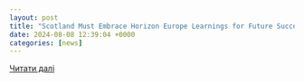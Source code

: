 ```yaml
---
layout: post
title: "Scotland Must Embrace Horizon Europe Learnings for Future Success - Scottish Business News"
date: 2024-08-08 12:39:04 +0000
categories: [news]
---
```


[Читати далі](https://scottishbusinessnews.net/scotland-must-embrace-horizon-europe-learnings-for-future-success/)
